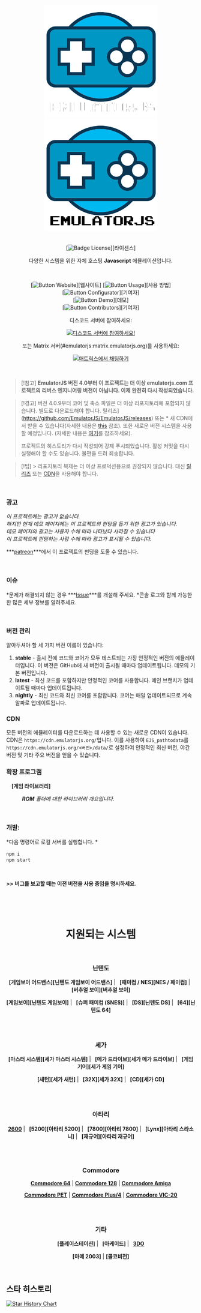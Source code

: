 
<div align = center>

<img width = 300 src = docs/Logo-light.png#gh-dark-mode-only>
<img width = 300 src = docs/Logo.png#gh-light-mode-only> 
 
<br>
<br>

[![Badge License]][라이센스]
    
    
다양한 시스템을 위한 자체 호스팅 **Javascript** 에뮬레이션입니다.

<br>

[![Button Website]][웹사이트]
[![Button Usage]][사용 방법]<br>
[![Button Configurator]][기여자]<br>
[![Button Demo]][데모]<br>
[![Button Contributors]][기여자]

 
디스코드 서버에 참여하세요:

[![디스코드 서버에 참여하세요!](https://invidget.switchblade.xyz/6akryGkETU)](https://discord.gg/6akryGkETU)

또는 Matrix 서버(#emulatorjs:matrix.emulatorjs.org)를 사용하세요:

<a href="https://matrix.to/#/#emulatorjs:matrix.emulatorjs.org" rel="noopener" target="_blank"><img src="https://matrix.to/img/matrix-badge.svg" alt="매트릭스에서 채팅하기"></a>

</div>

<br>

> [!참고] 
> **EmulatorJS 버전 4.0부터 이 프로젝트는 더 이상 emulatorjs.com 프로젝트의 리버스 엔지니어링 버전이 아닙니다. 이제 완전히 다시 작성되었습니다.**

> [!경고] 
> 버전 4.0.9부터 코어 및 축소 파일은 더 이상 리포지토리에 포함되지 않습니다. 별도로 다운로드해야 합니다. 릴리즈](https://github.com/EmulatorJS/EmulatorJS/releases) 또는 * 새 CDN에서 받을 수 있습니다(자세한 내용은 [this](#CDN) 참조). 또한 새로운 버전 시스템을 사용할 예정입니다. (자세한 내용은 [여기](#버버링)를 참조하세요).
>
> 프로젝트의 히스토리가 다시 작성되어 강제 푸시되었습니다. 활성 커밋을 다시 실행해야 할 수도 있습니다. 불편을 드려 죄송합니다.

> [!팁] >
> 리포지토리 복제는 더 이상 프로덕션용으로 권장되지 않습니다. 대신 [릴리즈](https://github.com/EmulatorJS/EmulatorJS/releases) 또는 [CDN](https://cdn.emulatorjs.org/)을 사용해야 합니다.

<br>

### 광고

*이 프로젝트에는 광고가 없습니다.* <br>
*하지만 현재 데모 페이지에는 이 프로젝트의 펀딩을 돕기 위한 광고가 있습니다.* <br>
*데모 페이지의 광고는 사용자 수에 따라 나타났다 사라질 수 있습니다* <br>
*이 프로젝트에 펀딩하는 사람 수에 따라 광고가 표시될 수 있습니다.* <br>

***[patreon]***에서 이 프로젝트의 펀딩을 도울 수 있습니다.

<br>


### 이슈

*문제가 해결되지 않는 경우 ***[Issue]***를 개설해 주세요.
*콘솔 로그와 함께 가능한 한 많은 세부 정보를 알려주세요.

<br>

### 버전 관리
알아두셔야 할 세 가지 버전 이름이 있습니다:
1. **stable** - 출시 전에 코드와 코어가 모두 테스트되는 가장 안정적인 버전의 에뮬레이터입니다. 이 버전은 GitHub에 새 버전이 출시될 때마다 업데이트됩니다. 데모의 기본 버전입니다.
2. **latest** - 최신 코드를 포함하지만 안정적인 코어를 사용합니다. 메인 브랜치가 업데이트될 때마다 업데이트됩니다.
3. **nightly** - 최신 코드와 최신 코어를 포함합니다. 코어는 매일 업데이트되므로 계속 알파로 업데이트됩니다.

### CDN
모든 버전의 에뮬레이터를 다운로드하는 데 사용할 수 있는 새로운 CDN이 있습니다. CDN은 `https://cdn.emulatorjs.org/`입니다. 이를 사용하여 `EJS_pathtodata`를 `https://cdn.emulatorjs.org/<버전>/data/`로 설정하여 안정적인 최신 버전, 야간 버전 및 기타 주요 버전을 얻을 수 있습니다.

### 확장 프로그램

 **[게임 라이브러리]**

   ***ROM** 폴더에 대한 라이브러리 개요입니다.*

<br>

### 개발:

*다음 명령어로 로컬 서버를 실행합니다. *
```
npm i
npm start
```

<br>

**>> 버그를 보고할 때는 이전 버전을 사용 중임을 명시하세요**.

<br>
<br>
<br>

<h1 align = center>지원되는 시스템</h1>

<br>

<div align = center>

### 닌텐도

**[게임보이 어드밴스][닌텐도 게임보이 어드밴스]** | 
**[패미컴 / NES][NES / 패미컴]** | 
**[버추얼 보이][버추얼 보이]**
    
**[게임보이][닌텐도 게임보이]** | 
**[슈퍼 패미컴 (SNES)]** | 
**[DS][닌텐도 DS]** | 
**[64][닌텐도 64]**

<br>
<br>

### 세가

**[마스터 시스템][세가 마스터 시스템]** | 
**[메가 드라이브][세가 메가 드라이브]** | 
**[게임 기어][세가 게임 기어]**
    
**[새턴][세가 새턴]** | 
**[32X][세가 32X]** | 
**[CD][세가 CD]**
    
<br>
<br>

### 아타리

**[2600][Atari 2600]** | 
**[5200][아타리 5200]** | 
**[7800][아타리 7800]** | 
**[Lynx][아타리 스라소니]** | 
**[재규어][아타리 재규어]**

<br>
<br>

### Commodore

**[Commodore 64]** |
**[Commodore 128]** |
**[Commodore Amiga]**

**[Commodore PET]** |
**[Commodore Plus/4]** |
**[Commodore VIC-20]**

<br>
<br>

### 기타
    
**[플레이스테이션]** | 
**[아케이드]** | 
**[3DO]**

**[마메 2003]** |
**[콜코비전]**
    
</div>

<br>

## 스타 히스토리

<a href="https://star-history.com/#EmulatorJS/EmulatorJS&Date">
 <picture>
   <source media="(prefers-color-scheme: dark)" srcset="https://api.star-history.com/svg?repos=EmulatorJS/EmulatorJS&type=Date&theme=dark" />
   <source media="(prefers-color-scheme: light)" srcset="https://api.star-history.com/svg?repos=EmulatorJS/EmulatorJS&type=Date" />
   <img alt="Star History Chart" src="https://api.star-history.com/svg?repos=EmulatorJS/EmulatorJS&type=Date" />
 </picture>
</a>

<!-- 🎮 🎮 🎮 🎮 🎮 🎮 🎮 🎮 🎮 🎮 🎮 🎮 🎮 🎮 🎮 🎮 🎮 🎮 🎮 🎮 🎮 🎮 🎮 --->

[License]: 라이센스
[Issue]: https://github.com/ethanaobrien/emulatorjs/issues
[patreon]: https://patreon.com/EmulatorJS


<!-- 🎮 🎮 🎮 🎮 🎮 🎮 🎮 🎮 🎮   Extensions   🎮 🎮 🎮 🎮 🎮 🎮 🎮 🎮 🎮 --->

[GameLibrary]: https://github.com/Ramaerel/emulatorjs-GameLibrary


<!-- 🎮 🎮 🎮 🎮 🎮 🎮 🎮 🎮 🎮   Quicklinks   🎮 🎮 🎮 🎮 🎮 🎮 🎮 🎮 🎮 --->

[Configurator]: https://emulatorjs.org/editor
[Contributors]: docs/Contributors.md
[Website]: https://emulatorjs.org/
[Usage]: https://emulatorjs.org/docs/
[Demo]: https://demo.emulatorjs.org/


<!-- 🎮 🎮 🎮 🎮 🎮 🎮 🎮 🎮 🎮 🎮  Systems  🎮 🎮 🎮 🎮 🎮 🎮 🎮 🎮 🎮 🎮 -->

[Nintendo Game Boy Advance]: https://emulatorjs.org/docs/systems/nintendo-game-boy-advance
[Nintendo Game Boy]: https://emulatorjs.org/docs/systems/nintendo-game-boy
[Nintendo 64]: https://emulatorjs.org/docs/systems/nintendo-64
[Nintendo DS]: https://emulatorjs.org/docs/systems/nintendo-ds

[Sega Master System]: https://emulatorjs.org/docs/systems/sega-master-system
[Sega Mega Drive]: https://emulatorjs.org/docs/systems/sega-mega-drive
[Sega Game Gear]: https://emulatorjs.org/docs/systems/sega-game-gear
[Sega Saturn]: https://emulatorjs.org/docs/systems/sega-saturn
[Sega 32X]: https://emulatorjs.org/docs/systems/sega-32x
[Sega CD]: https://emulatorjs.org/docs/systems/sega-cd

[Atari Jaguar]: https://emulatorjs.org/docs/systems/atari-jaguar
[Atari Lynx]: https://emulatorjs.org/docs/systems/atari-lynx
[Atari 7800]: https://emulatorjs.org/docs/systems/atari-7800
[Atari 2600]: https://emulatorjs.org/docs/systems/atari-2600
[Atari 5200]: https://emulatorjs.org/docs/systems/atari-5200

[NES / Famicom]: https://emulatorjs.org/docs/systems/nes-famicom
[SNES]: https://emulatorjs.org/docs/systems/snes

<!--
[TurboGrafs-16 / PC Engine]: https://emulatorjs.org/systems/TurboGrafx-16
[MSX]: https://emulatorjs.org/systems/MSX
[WanderSwan / Color]: https://emulatorjs.org/systems/WonderSwan
[Neo Geo Poket]: https://emulatorjs.org/systems/Neo%20Geo%20Pocket
--->
[PlayStation]: https://emulatorjs.org/docs/systems/playstation
[Virtual Boy]: https://emulatorjs.org/docs/systems/virtual-boy
[Arcade]: https://emulatorjs.org/docs/systems/arcade
[3DO]: https://emulatorjs.org/docs/systems/3do
[MAME 2003]: https://emulatorjs.org/docs/systems/mame-2003
[ColecoVision]: https://emulatorjs.org/docs/systems/colecovision

[Commodore 64]: https://emulatorjs.org/docs/systems/commodore-64
[Commodore 128]: https://emulatorjs.org/docs/systems/commodore-128
[Commodore Amiga]: https://emulatorjs.org/docs/systems/commodore-amiga
[Commodore PET]: https://emulatorjs.org/docs/systems/commodore-pet
[Commodore Plus/4]: https://emulatorjs.org/docs/systems/commodore-plus4
[Commodore VIC-20]: https://emulatorjs.org/docs/systems/commodore-vic20


<!-- 🎮 🎮 🎮 🎮 🎮 🎮 🎮 🎮 🎮 🎮  Badges  🎮 🎮 🎮 🎮 🎮 🎮 🎮 🎮 🎮 🎮 --->

[Badge License]: https://img.shields.io/badge/License-GPLv3-blue.svg?style=for-the-badge

[Button Configurator]: https://img.shields.io/badge/Configurator-992cb3?style=for-the-badge
[Button Contributors]: https://img.shields.io/badge/Contributors-54b7dd?style=for-the-badge
[Button Website]: https://img.shields.io/badge/Website-736e9b?style=for-the-badge
[Button Usage]: https://img.shields.io/badge/Usage-2478b5?style=for-the-badge
[Button Demo]: https://img.shields.io/badge/Demo-528116?style=for-the-badge
[Button Beta]: https://img.shields.io/badge/Beta-bb044f?style=for-the-badge
